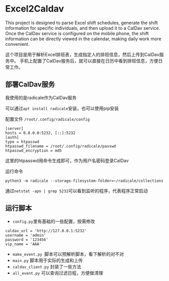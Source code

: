 # Excel2Caldav

This project is designed to parse Excel shift schedules, generate the shift information for specific individuals, and then upload it to a CalDav service. Once the CalDav service is configured on the mobile phone, the shift information can be directly viewed in the calendar, making daily work more convenient.

这个项目是用于解析Excel排班表，生成指定人的排班信息，然后上传到CalDav服务中。
手机上配置了CalDav服务后，就可以直接在日历中看到排班信息，方便日常工作。

## 部署CalDav服务
我使用的是radicale作为CalDav服务

可以通过`apt install radicale`安装，也可以使用pip安装

配置文件 `/root/.config/radicale/config`
```
[server]
hosts = 0.0.0.0:5232, [::]:5232
[auth]
type = htpasswd
htpasswd_filename = /root/.config/radicale/passwd
htpasswd_encryption = md5
```
这里的htpasswd用命令生成即可，作为用户名密码登录CalDav

运行命令
```
python3 -m radicale --storage-filesystem-folder=~/radicale/collections
```

通过`netstat -apn | grep 5232`可以看到监听的程序，代表程序正常启动

## 运行脚本
* `config.py`里有基础的一些配置，按需修改
```
caldav_url = 'http://127.0.0.1:5232'
username = 'admin'
password = '123456'
vip_name = 'AAA'
```
* `make_event.py `脚本可以预解析脚本，看下解析的对不对
* `main.py` 脚本用于实际的生成和上传
* `caldav_client.py` 封装了一些方法
* `all_event.py` 可以查询过滤日程，方便做清理